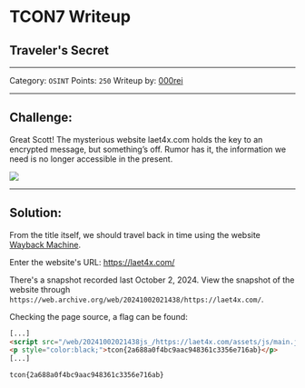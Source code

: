 # TCON7 Writeup
## Traveler's Secret

---

Category: `OSINT`
Points: `250`
Writeup by: [000rei](https://github.com/0000rei)

---

## Challenge: 

Great Scott! The mysterious website laet4x.com holds the key to an encrypted message, but something’s off. Rumor has it, the information we need is no longer accessible in the present. 

<img src="https://tcon7.laet4x.com/files/550d0adb28845381a30633b28ffadc47/bif.jpg">

---

## Solution:

From the title itself, we should travel back in time using the website [Wayback Machine](https://web.archive.org/).

Enter the website's URL: https://laet4x.com/

There's a snapshot recorded last October 2, 2024. View the snapshot of the website through `https://web.archive.org/web/20241002021438/https://laet4x.com/`. 

Checking the page source, a flag can be found:
```html
[...]
<script src="/web/20241002021438js_/https://laet4x.com/assets/js/main.js"></script>
<p style="color:black;">tcon{2a688a0f4bc9aac948361c3356e716ab}</p>
[...]

tcon{2a688a0f4bc9aac948361c3356e716ab}
```

